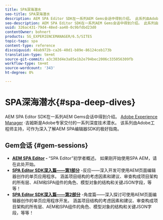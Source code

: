 ```yaml
---
title: SPA深海潜水
seo-title: SPA深海潜水
description: AEM SPA Editor SDK在一系列AEM Gems会话中得到介绍。 此系列由Adobe工程师主持，它可作为深入理解AEM SPA编辑器SDK的极好指南，由Adobe工程师主持。
seo-description: AEM SPA Editor SDK在一系列AEM Gems会话中得到介绍。 此系列由Adobe工程师主持，它可作为深入理解AEM SPA编辑器SDK的极好指南，由Adobe工程师主持。
uuid: 326ac431-79d4-48ed-aa48-0c9bfdbd23d0
contentOwner: bohnert
products: SG_EXPERIENCEMANAGER/6.5/SITES
topic-tags: spa
content-type: reference
discoiquuid: 48ab972b-ca26-40d1-b89e-86124ceb173b
translation-type: tm+mt
source-git-commit: a3c303d4e3a85e1b2e794bec2006c335056309fb
workflow-type: tm+mt
source-wordcount: '343'
ht-degree: 0%

---
```



# SPA深海潜水{#spa-deep-dives}

AEM SPA Editor SDK在一系列AEM Gems会话中得到介绍。 [Adobe Experience Manager](https://helpx.adobe.com/experience-manager/kt/eseminars/gems/aem-index.html) ·吉姆斯是Adobe专家交付的一系列深度技术潜水。 该系列由Adobe工程师主持，可作为深入了解AEM SPA编辑器SDK的极好指南。

## Gem会话 {#gem-sessions}

* **[AEM SPA Editor](https://helpx.adobe.com/experience-manager/kt/eseminars/gems/aem-spa-editor.html) - [](https://helpx.adobe.com/experience-manager/kt/eseminars/gems/aem-spa-editor.html)** “SPA Editor”初学者概述。 如果刚开始使用SPA AEM，请在此处开始。
* **[SPA Editor SDK深入篇——第1部分](https://helpx.adobe.com/experience-manager/kt/eseminars/gems/SPA-Editor-SDK-Deep-Dive-React.html)** -反应——深入开发可使用AEM页面编辑器创作的单页应用程序。 涵盖项目结构的考虑因素和建议、审查构成项目架构的所有层、AEM和SPA组件的角色、模型对象的结构和关键JSON字段，等等！
* **[SPA Editor SDK深入篇——第2部分](https://helpx.adobe.com/experience-manager/kt/eseminars/gems/SPA-Editor-SDK-Deep-Dive-Angular.html)** -角度篇——深入探讨可使用AEM页面编辑器创作的单页应用程序开发。 涵盖项目结构的考虑因素和建议、审查构成项目架构的所有层、AEM和SPA组件的角色、模型对象的结构和关键JSON字段，等等！

